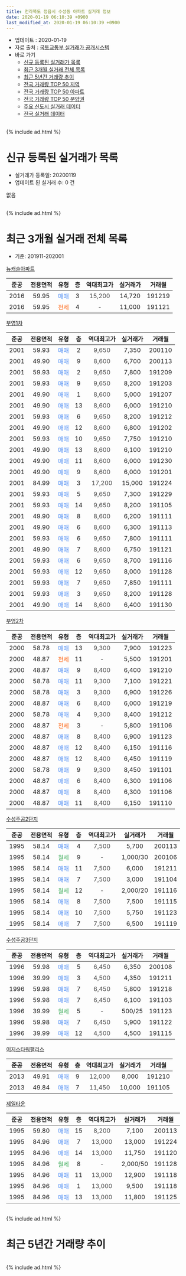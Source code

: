 ```yaml
---
title: 전라북도 정읍시 수성동 아파트 실거래 정보
date: 2020-01-19 06:10:39 +0900
last_modified_at: 2020-01-19 06:10:39 +0900
---
```


* 업데이트 : 2020-01-19
* 자료 출처 : [국토교통부 실거래가 공개시스템](http://rt.molit.go.kr)
* 바로 가기
    * [신규 등록된 실거래가 목록](#신규-등록된-실거래가-목록)
    * [최근 3개월 실거래 전체 목록](#최근-3개월-실거래-전체-목록)
    * [최근 5년간 거래량 추이](#최근-5년간-거래량-추이)
    * [전국 거래량 TOP 50 지역](https://apt-info.github.io/apt-trade-info/최근-3개월-전국에서-가장-거래가-많이-발생한-지역)
    * [전국 거래량 TOP 50 아파트](https://apt-info.github.io/apt-trade-info/최근-3개월-전국에서-가장-거래가-많이-발생한-아파트)
    * [전국 거래량 TOP 50 분양권](https://apt-info.github.io/apt-trade-info/최근-3개월-전국에서-가장-거래가-많이-발생한-분양권)
    * [주요 신도시 실거래 데이터](https://apt-info.github.io/apt-trade-info/주요-신도시)
    * [전국 실거래 데이터](https://apt-info.github.io/apt-trade-info/전국)
<br>
{% include ad.html %}
<br>

# 신규 등록된 실거래가 목록
* 실거래가 등록일: 20200119
* 업데이트 된 실거래 수: 0 건

없음

<br>
{% include ad.html %}
<br>

# 최근 3개월 실거래 전체 목록
* 기준: 201911-202001


[뉴캐슬아파트](https://search.naver.com/search.naver?query=%EC%A0%84%EB%9D%BC%EB%B6%81%EB%8F%84+%EC%A0%95%EC%9D%8D%EC%8B%9C+%EC%88%98%EC%84%B1%EB%8F%99+%EB%89%B4%EC%BA%90%EC%8A%AC%EC%95%84%ED%8C%8C%ED%8A%B8)

|준공|전용면적|유형|층|역대최고가|실거래가|거래월|
|:---:|:---:|:---:|:---:|:---:|:---:|:---:|
|2016|59.95|<span style="color:#4285f3">매매</span>|3|<span style="color:#444444">15,200</span>|14,720|191219|
|2016|59.95|<span style="color:#ff5a00">전세</span>|4|<span style="color:#444444">-</span>|11,000|191121|

[부영1차](https://search.naver.com/search.naver?query=%EC%A0%84%EB%9D%BC%EB%B6%81%EB%8F%84+%EC%A0%95%EC%9D%8D%EC%8B%9C+%EC%88%98%EC%84%B1%EB%8F%99+%EB%B6%80%EC%98%811%EC%B0%A8)

|준공|전용면적|유형|층|역대최고가|실거래가|거래월|
|:---:|:---:|:---:|:---:|:---:|:---:|:---:|
|2001|59.93|<span style="color:#4285f3">매매</span>|2|<span style="color:#444444">9,650</span>|7,350|200110|
|2001|49.90|<span style="color:#4285f3">매매</span>|9|<span style="color:#444444">8,600</span>|6,700|200113|
|2001|59.93|<span style="color:#4285f3">매매</span>|2|<span style="color:#444444">9,650</span>|7,800|191209|
|2001|59.93|<span style="color:#4285f3">매매</span>|9|<span style="color:#444444">9,650</span>|8,200|191203|
|2001|49.90|<span style="color:#4285f3">매매</span>|1|<span style="color:#444444">8,600</span>|5,000|191207|
|2001|49.90|<span style="color:#4285f3">매매</span>|13|<span style="color:#444444">8,600</span>|6,000|191210|
|2001|59.93|<span style="color:#4285f3">매매</span>|6|<span style="color:#444444">9,650</span>|8,200|191212|
|2001|49.90|<span style="color:#4285f3">매매</span>|12|<span style="color:#444444">8,600</span>|6,800|191202|
|2001|59.93|<span style="color:#4285f3">매매</span>|10|<span style="color:#444444">9,650</span>|7,750|191210|
|2001|49.90|<span style="color:#4285f3">매매</span>|13|<span style="color:#444444">8,600</span>|6,100|191210|
|2001|49.90|<span style="color:#4285f3">매매</span>|11|<span style="color:#444444">8,600</span>|6,000|191230|
|2001|49.90|<span style="color:#4285f3">매매</span>|9|<span style="color:#444444">8,600</span>|6,000|191201|
|2001|84.99|<span style="color:#4285f3">매매</span>|3|<span style="color:#444444">17,200</span>|15,000|191224|
|2001|59.93|<span style="color:#4285f3">매매</span>|5|<span style="color:#444444">9,650</span>|7,300|191229|
|2001|59.93|<span style="color:#4285f3">매매</span>|14|<span style="color:#444444">9,650</span>|8,200|191105|
|2001|49.90|<span style="color:#4285f3">매매</span>|8|<span style="color:#444444">8,600</span>|6,200|191111|
|2001|49.90|<span style="color:#4285f3">매매</span>|6|<span style="color:#444444">8,600</span>|6,300|191113|
|2001|59.93|<span style="color:#4285f3">매매</span>|6|<span style="color:#444444">9,650</span>|7,800|191111|
|2001|49.90|<span style="color:#4285f3">매매</span>|7|<span style="color:#444444">8,600</span>|6,750|191121|
|2001|59.93|<span style="color:#4285f3">매매</span>|6|<span style="color:#444444">9,650</span>|8,700|191116|
|2001|59.93|<span style="color:#4285f3">매매</span>|12|<span style="color:#444444">9,650</span>|8,000|191128|
|2001|59.93|<span style="color:#4285f3">매매</span>|7|<span style="color:#444444">9,650</span>|7,850|191111|
|2001|59.93|<span style="color:#4285f3">매매</span>|3|<span style="color:#444444">9,650</span>|8,200|191128|
|2001|49.90|<span style="color:#4285f3">매매</span>|14|<span style="color:#444444">8,600</span>|6,400|191130|

[부영2차](https://search.naver.com/search.naver?query=%EC%A0%84%EB%9D%BC%EB%B6%81%EB%8F%84+%EC%A0%95%EC%9D%8D%EC%8B%9C+%EC%88%98%EC%84%B1%EB%8F%99+%EB%B6%80%EC%98%812%EC%B0%A8)

|준공|전용면적|유형|층|역대최고가|실거래가|거래월|
|:---:|:---:|:---:|:---:|:---:|:---:|:---:|
|2000|58.78|<span style="color:#4285f3">매매</span>|13|<span style="color:#444444">9,300</span>|7,900|191223|
|2000|48.87|<span style="color:#ff5a00">전세</span>|11|<span style="color:#444444">-</span>|5,500|191201|
|2000|48.87|<span style="color:#4285f3">매매</span>|9|<span style="color:#444444">8,400</span>|6,400|191210|
|2000|58.78|<span style="color:#4285f3">매매</span>|11|<span style="color:#444444">9,300</span>|7,100|191221|
|2000|58.78|<span style="color:#4285f3">매매</span>|3|<span style="color:#444444">9,300</span>|6,900|191226|
|2000|48.87|<span style="color:#4285f3">매매</span>|6|<span style="color:#444444">8,400</span>|6,000|191219|
|2000|58.78|<span style="color:#4285f3">매매</span>|4|<span style="color:#444444">9,300</span>|8,400|191212|
|2000|48.87|<span style="color:#ff5a00">전세</span>|3|<span style="color:#444444">-</span>|5,800|191106|
|2000|48.87|<span style="color:#4285f3">매매</span>|8|<span style="color:#444444">8,400</span>|6,900|191123|
|2000|48.87|<span style="color:#4285f3">매매</span>|12|<span style="color:#444444">8,400</span>|6,150|191116|
|2000|48.87|<span style="color:#4285f3">매매</span>|12|<span style="color:#444444">8,400</span>|6,450|191119|
|2000|58.78|<span style="color:#4285f3">매매</span>|9|<span style="color:#444444">9,300</span>|8,450|191101|
|2000|48.87|<span style="color:#4285f3">매매</span>|6|<span style="color:#444444">8,400</span>|6,300|191106|
|2000|48.87|<span style="color:#4285f3">매매</span>|8|<span style="color:#444444">8,400</span>|6,300|191106|
|2000|48.87|<span style="color:#4285f3">매매</span>|11|<span style="color:#444444">8,400</span>|6,150|191110|


<script async src="//pagead2.googlesyndication.com/pagead/js/adsbygoogle.js"></script>
<!-- 기본 -->
<ins class="adsbygoogle"
     style="display:block"
     data-ad-client="ca-pub-1142216861245946"
     data-ad-slot="4805727019"
     data-ad-format="auto"
     data-full-width-responsive="true"></ins>
<script>
(adsbygoogle = window.adsbygoogle || []).push({});
</script>


[수성주공2단지](https://search.naver.com/search.naver?query=%EC%A0%84%EB%9D%BC%EB%B6%81%EB%8F%84+%EC%A0%95%EC%9D%8D%EC%8B%9C+%EC%88%98%EC%84%B1%EB%8F%99+%EC%88%98%EC%84%B1%EC%A3%BC%EA%B3%B52%EB%8B%A8%EC%A7%80)

|준공|전용면적|유형|층|역대최고가|실거래가|거래월|
|:---:|:---:|:---:|:---:|:---:|:---:|:---:|
|1995|58.14|<span style="color:#4285f3">매매</span>|4|<span style="color:#444444">7,500</span>|5,700|200113|
|1995|58.14|<span style="color:#34a853">월세</span>|9|<span style="color:#444444">-</span>|1,000/30|200106|
|1995|58.14|<span style="color:#4285f3">매매</span>|11|<span style="color:#444444">7,500</span>|6,000|191211|
|1995|58.14|<span style="color:#4285f3">매매</span>|7|<span style="color:#444444">7,500</span>|3,000|191104|
|1995|58.14|<span style="color:#34a853">월세</span>|12|<span style="color:#444444">-</span>|2,000/20|191116|
|1995|58.14|<span style="color:#4285f3">매매</span>|8|<span style="color:#444444">7,500</span>|7,500|191115|
|1995|58.14|<span style="color:#4285f3">매매</span>|10|<span style="color:#444444">7,500</span>|5,750|191123|
|1995|58.14|<span style="color:#4285f3">매매</span>|7|<span style="color:#444444">7,500</span>|6,500|191119|

[수성주공3단지](https://search.naver.com/search.naver?query=%EC%A0%84%EB%9D%BC%EB%B6%81%EB%8F%84+%EC%A0%95%EC%9D%8D%EC%8B%9C+%EC%88%98%EC%84%B1%EB%8F%99+%EC%88%98%EC%84%B1%EC%A3%BC%EA%B3%B53%EB%8B%A8%EC%A7%80)

|준공|전용면적|유형|층|역대최고가|실거래가|거래월|
|:---:|:---:|:---:|:---:|:---:|:---:|:---:|
|1996|59.98|<span style="color:#4285f3">매매</span>|5|<span style="color:#444444">6,450</span>|6,350|200108|
|1996|39.99|<span style="color:#4285f3">매매</span>|3|<span style="color:#444444">4,500</span>|4,350|191211|
|1996|59.98|<span style="color:#4285f3">매매</span>|7|<span style="color:#444444">6,450</span>|5,800|191218|
|1996|59.98|<span style="color:#4285f3">매매</span>|7|<span style="color:#444444">6,450</span>|6,100|191103|
|1996|39.99|<span style="color:#34a853">월세</span>|5|<span style="color:#444444">-</span>|500/25|191123|
|1996|59.98|<span style="color:#4285f3">매매</span>|7|<span style="color:#444444">6,450</span>|5,900|191122|
|1996|39.99|<span style="color:#4285f3">매매</span>|12|<span style="color:#444444">4,500</span>|4,500|191115|

[이지스타워팰리스](https://search.naver.com/search.naver?query=%EC%A0%84%EB%9D%BC%EB%B6%81%EB%8F%84+%EC%A0%95%EC%9D%8D%EC%8B%9C+%EC%88%98%EC%84%B1%EB%8F%99+%EC%9D%B4%EC%A7%80%EC%8A%A4%ED%83%80%EC%9B%8C%ED%8C%B0%EB%A6%AC%EC%8A%A4)

|준공|전용면적|유형|층|역대최고가|실거래가|거래월|
|:---:|:---:|:---:|:---:|:---:|:---:|:---:|
|2013|49.91|<span style="color:#4285f3">매매</span>|9|<span style="color:#444444">12,000</span>|8,000|191210|
|2013|49.84|<span style="color:#4285f3">매매</span>|7|<span style="color:#444444">11,450</span>|10,000|191105|

[제일타운](https://search.naver.com/search.naver?query=%EC%A0%84%EB%9D%BC%EB%B6%81%EB%8F%84+%EC%A0%95%EC%9D%8D%EC%8B%9C+%EC%88%98%EC%84%B1%EB%8F%99+%EC%A0%9C%EC%9D%BC%ED%83%80%EC%9A%B4)

|준공|전용면적|유형|층|역대최고가|실거래가|거래월|
|:---:|:---:|:---:|:---:|:---:|:---:|:---:|
|1995|59.80|<span style="color:#4285f3">매매</span>|15|<span style="color:#444444">8,200</span>|7,100|200113|
|1995|84.96|<span style="color:#4285f3">매매</span>|7|<span style="color:#444444">13,000</span>|13,000|191224|
|1995|84.96|<span style="color:#4285f3">매매</span>|14|<span style="color:#444444">13,000</span>|11,750|191120|
|1995|84.96|<span style="color:#34a853">월세</span>|8|<span style="color:#444444">-</span>|2,000/50|191128|
|1995|84.96|<span style="color:#4285f3">매매</span>|11|<span style="color:#444444">13,000</span>|12,900|191118|
|1995|84.96|<span style="color:#4285f3">매매</span>|1|<span style="color:#444444">13,000</span>|9,500|191118|
|1995|84.96|<span style="color:#4285f3">매매</span>|13|<span style="color:#444444">13,000</span>|11,800|191125|


<br>
{% include ad.html %}
<br>

# 최근 5년간 거래량 추이


<div style="width:100%;">
    <canvas id="deal_progress" height="200"></canvas>
</div>

<script>
new Chart(document.getElementById("deal_progress"), {
    type: 'line',
    data: {
        labels: ['201501','201502','201503','201504','201505','201506','201507','201508','201509','201510','201511','201512','201601','201602','201603','201604','201605','201606','201607','201608','201609','201610','201611','201612','201701','201702','201703','201704','201705','201706','201707','201708','201709','201710','201711','201712','201801','201802','201803','201804','201805','201806','201807','201808','201809','201810','201811','201812','201901','201902','201903','201904','201905','201906','201907','201908','201909','201910','201911','201912','202001'],
        datasets: [{
            label: '매매',
            pointRadius: 1,
            data: [24, 14, 35, 26, 19, 17, 14, 16, 19, 11, 14, 12, 20, 13, 21, 19, 13, 18, 18, 19, 12, 20, 19, 16, 26, 23, 27, 24, 35, 36, 30, 33, 23, 14, 20, 15, 15, 13, 26, 15, 25, 20, 24, 21, 20, 21, 23, 17, 30, 25, 24, 23, 21, 22, 18, 23, 19, 32, 29, 24, 5],
            borderColor: "rgba(255, 201, 14, 1)",
            backgroundColor: "rgba(255, 201, 14, 0.5)",
            fill: false,
            lineTension: 0
        },{
            label: '전월세',
            pointRadius: 1,
            data: [10, 9, 12, 7, 3, 10, 10, 9, 4, 8, 13, 5, 6, 6, 9, 4, 4, 4, 5, 9, 1, 5, 10, 8, 3, 7, 6, 5, 9, 7, 6, 6, 6, 9, 9, 3, 12, 9, 6, 1, 6, 9, 3, 10, 2, 4, 4, 8, 4, 3, 4, 4, 3, 4, 6, 10, 6, 3, 5, 1, 1],
            borderColor: "rgba(0, 141, 185, 1)",
            backgroundColor: "rgba(0, 141, 185, 0.5)",
            fill: false,
            lineTension: 0
        }
        ]
    },
    options: {
        responsive: true,
        title: {
            display: false
        },
        tooltips: {
            mode: 'index',
            intersect: false
        },
        hover: {
            mode: 'nearest',
            intersect: true
        },
        scales: {
            xAxes: [{
                display: true,
                scaleLabel: {
                    display: true,
                    labelString: '년/월'
                }
            }],
            yAxes: [{
                display: true,
                ticks: {
                    suggestedMin: 0,
                },
                scaleLabel: {
                    display: true,
                    labelString: '실거래 수'
                }
            }]
        }
    }
});

</script>


<br>
{% include ad.html %}
<br>

